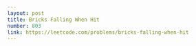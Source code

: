 ```yaml
---
layout: post
title: Bricks Falling When Hit
number: 803
link: https://leetcode.com/problems/bricks-falling-when-hit
---
```

